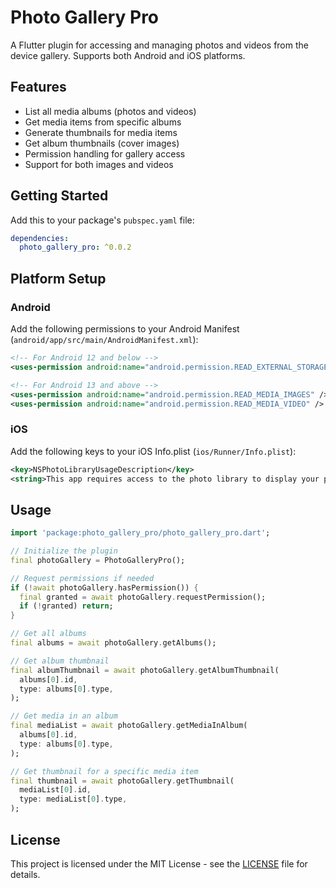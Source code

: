 # Photo Gallery Pro

A Flutter plugin for accessing and managing photos and videos from the device gallery. Supports both Android and iOS platforms.

## Features

* List all media albums (photos and videos)
* Get media items from specific albums
* Generate thumbnails for media items
* Get album thumbnails (cover images)
* Permission handling for gallery access
* Support for both images and videos

## Getting Started

Add this to your package's `pubspec.yaml` file:

```yaml
dependencies:
  photo_gallery_pro: ^0.0.2
```

## Platform Setup

### Android

Add the following permissions to your Android Manifest (`android/app/src/main/AndroidManifest.xml`):

```xml
<!-- For Android 12 and below -->
<uses-permission android:name="android.permission.READ_EXTERNAL_STORAGE" />

<!-- For Android 13 and above -->
<uses-permission android:name="android.permission.READ_MEDIA_IMAGES" />
<uses-permission android:name="android.permission.READ_MEDIA_VIDEO" />
```

### iOS

Add the following keys to your iOS Info.plist (`ios/Runner/Info.plist`):

```xml
<key>NSPhotoLibraryUsageDescription</key>
<string>This app requires access to the photo library to display your photos and videos.</string>
```

## Usage

```dart
import 'package:photo_gallery_pro/photo_gallery_pro.dart';

// Initialize the plugin
final photoGallery = PhotoGalleryPro();

// Request permissions if needed
if (!await photoGallery.hasPermission()) {
  final granted = await photoGallery.requestPermission();
  if (!granted) return;
}

// Get all albums
final albums = await photoGallery.getAlbums();

// Get album thumbnail
final albumThumbnail = await photoGallery.getAlbumThumbnail(
  albums[0].id,
  type: albums[0].type,
);

// Get media in an album
final mediaList = await photoGallery.getMediaInAlbum(
  albums[0].id,
  type: albums[0].type,
);

// Get thumbnail for a specific media item
final thumbnail = await photoGallery.getThumbnail(
  mediaList[0].id,
  type: mediaList[0].type,
);
```

## License

This project is licensed under the MIT License - see the [LICENSE](LICENSE) file for details.
